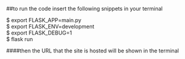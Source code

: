 ##to run the code insert the following snippets in your terminal

$ export FLASK_APP=main.py<br>
$ export FLASK_ENV=development<br>
$ export FLASK_DEBUG=1<br>
$ flask run<br>

####then the URL that the site is hosted will be shown in the terminal
